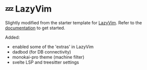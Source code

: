 # 💤 LazyVim

Slightly modified from the starter template for [LazyVim](https://github.com/LazyVim/LazyVim).
Refer to the [documentation](https://lazyvim.github.io/installation) to get started.

Added:

- enabled some of the 'extras' in LazyVim
- dadbod (for DB connectivity)
- monokai-pro theme (machine filter)
- svelte LSP and treesitter settings
